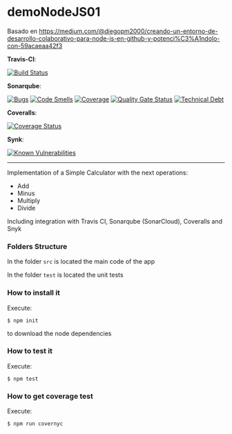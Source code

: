 # demoNodeJS01
Basado en https://medium.com/@diegopm2000/creando-un-entorno-de-desarrollo-colaborativo-para-node-js-en-github-y-potenci%C3%A1ndolo-con-59acaeaa42f3

__Travis-CI__: 

[![Build Status](https://travis-ci.org/QuiqueOlaso/demoNodeJS01.svg?branch=master)](https://travis-ci.org/QuiqueOlaso/demoNodeJS01)

__Sonarqube__: 

[![Bugs](https://sonarcloud.io/api/project_badges/measure?project=QuiqueOlaso_demoNodeJS01&metric=bugs)](https://sonarcloud.io/dashboard?id=QuiqueOlaso_demoNodeJS01)
[![Code Smells](https://sonarcloud.io/api/project_badges/measure?project=QuiqueOlaso_demoNodeJS01&metric=code_smells)](https://sonarcloud.io/dashboard?id=QuiqueOlaso_demoNodeJS01)
[![Coverage](https://sonarcloud.io/api/project_badges/measure?project=QuiqueOlaso_demoNodeJS01&metric=coverage)](https://sonarcloud.io/dashboard?id=QuiqueOlaso_demoNodeJS01)
[![Quality Gate Status](https://sonarcloud.io/api/project_badges/measure?project=QuiqueOlaso_demoNodeJS01&metric=alert_status)](https://sonarcloud.io/dashboard?id=QuiqueOlaso_demoNodeJS01)
[![Technical Debt](https://sonarcloud.io/api/project_badges/measure?project=QuiqueOlaso_demoNodeJS01&metric=sqale_index)](https://sonarcloud.io/dashboard?id=QuiqueOlaso_demoNodeJS01)

__Coveralls__: 

[![Coverage Status](https://coveralls.io/repos/github/QuiqueOlaso/demoNodeJS01/badge.svg?branch=master)](https://coveralls.io/github/QuiqueOlaso/demoNodeJS01?branch=master)

__Synk__: 

[![Known Vulnerabilities](https://snyk.io/test/github/QuiqueOlaso/demoNodeJS01/badge.svg?targetFile=package.json)](https://snyk.io/test/github/QuiqueOlaso/demoNodeJS01?targetFile=package.json)


-----------------------

Implementation of a Simple Calculator with the next operations:

* Add
* Minus
* Multiply
* Divide

Including integration with Travis CI, Sonarqube (SonarCloud), Coveralls and Snyk

### Folders Structure

In the folder `src` is located the main code of the app

In the folder `test` is located the unit tests

### How to install it

Execute:

```shell
$ npm init
```
to download the node dependencies

### How to test it

Execute:

```shell
$ npm test
```

### How to get coverage test

Execute:

```shell
$ npm run covernyc
```